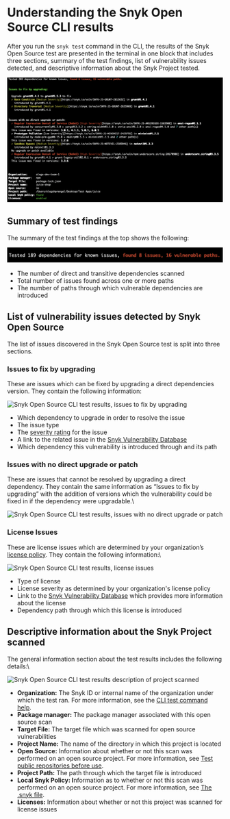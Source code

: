 # Understanding the Snyk Open Source CLI results

After you run the `snyk test` command in the CLI, the results of the Snyk Open Source test are presented in the terminal in one block that includes three sections, summary of the test findings, list of vulnerability issues detected, and descriptive information about the Snyk Project tested.

![Snyk Open Source CLI test results](<../../../.gitbook/assets/image (107) (1).png>)

## Summary of test findings

The summary of the test findings at the top shows the following:

![Snyk Open Source CLI dependencies tested, issues and vulnerabilities found](<../../../.gitbook/assets/image (195).png>)

* The number of direct and transitive dependencies scanned
* Total number of issues found across one or more paths
* The number of paths through which vulnerable dependencies are introduced

## **List of vulnerability issues detected by Snyk Open Source**

The list of issues discovered in the Snyk Open Source test is split into three sections.

### **Issues to fix by upgrading**

These are issues which can be fixed by upgrading a direct dependencies version. They contain the following information:

![Snyk Open Source CLI  test results, issues to fix by upgrading](https://lh5.googleusercontent.com/9jt74X2HNuIYhK17OJrsPE1kktMvn0D9tJ8EATxwvtPaZMJud9imPh1rqVcB7Ya-G4vMFgStgYVFqieQpttZiR\_BFUzvfIqB8Evt3-DDqXB5wJNtjeQWrhEQpp6tRy30psgxkE3GjhdjatRFmd0g17c)

* Which dependency to upgrade in order to resolve the issue
* The issue type
* The [severity rating](https://docs.snyk.io/introducing-snyk/snyks-core-concepts/severity-levels) for the issue
* A link to the related issue in the [Snyk Vulnerability Database](https://security.snyk.io/)
* Which dependency this vulnerability is introduced through and its path

### **Issues with no direct upgrade or patch**

These are issues that cannot be resolved by upgrading a direct dependency. They contain the same information as “Issues to fix by upgrading” with the addition of versions which the vulnerability could be fixed in if the dependency were upgradable.\\

![Snyk Open Source CLI test results, issues with no direct upgrade or patch](https://lh4.googleusercontent.com/-xyYz9oJXYQs-Q5mmQlMzOlUwNVFsc7ftAlYmGNIC51h1g6SgWfmIg7KntXy8V-IiZbzfaIqSrHRyd6p4S2tp82GCOrWOcJDnNG-kUA\_zFnX3IwzgmGnGnu3PKlQ0og713peu7EGZT5GsWQkLbJ5mks)

### License Issues

These are license issues which are determined by your organization’s [license policy](https://docs.snyk.io/products/snyk-open-source/license-policies). They contain the following information:\\

![Snyk Open Source CLI test results, license issues](https://lh5.googleusercontent.com/4nxJXQtFicCcC48k6KAxYBVX\_FTlrbB6Ir1ZUi-IJG-5a0c84jm5cmY\_s0yq-TD6X8dOtZzIP2\_boqtX4YbPJa3rjGYOA5ne1EtfId6WNZJ34rThP2Byj2uAiMzy935ItuQWd9zWqh7ilK3uBsgqJbo)

* Type of license
* License severity as determined by your organization's license policy
* Link to the [Snyk Vulnerability Database](https://security.snyk.io/) which provides more information about the license
* Dependency path through which this license is introduced

## Descriptive information about the Snyk Project scanned

The general information section about the test results includes the following details:\\

![Snyk Open Source CLI test results description of project scanned](https://lh4.googleusercontent.com/qqa6EAFsA7TNLYnfatSTRDrO63EVAruymozZnyrsNmZStgGAVNMeEIenl6XA0KA9jaSN4BDJD90Y61IrHxTkCf4UR5wk7-NuIADvNG7AomLTwZsTNa5Kep7WAGUa-Iq8qeRHBBJQMgfMCFuiTNqie5A)

* **Organization:** The Snyk ID or internal name of the organization under which the test ran. For more information, see the [CLI test command help](https://docs.snyk.io/snyk-cli/commands/test#org-less-than-org\_id-greater-than).
* **Package manager:** The package manager associated with this open source scan
* **Target File:** The target file which was scanned for open source vulnerabilities
* **Project Name:** The name of the directory in which this project is located
* **Open Source:** Information about whether or not this scan was performed on an open source project. For more information, see [Test public repositories before use](https://docs.snyk.io/snyk-cli/test-for-vulnerabilities/test-public-repositories-before-use).
* **Project Path:** The path through which the target file is introduced
* **Local Snyk Policy: I**nformation as to whether or not this scan was performed on an open source project. For more information, see [The .snyk file](https://docs.snyk.io/snyk-cli/test-for-vulnerabilities/the-.snyk-file).
* **Licenses:** Information about whether or not this project was scanned for license issues
